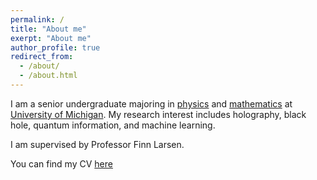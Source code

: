 ```yaml
---
permalink: /
title: "About me"
exerpt: "About me"
author_profile: true
redirect_from: 
  - /about/
  - /about.html
---
```

I am a senior undergraduate majoring in [physics](https://lsa.umich.edu/physics) and [mathematics](https://lsa.umich.edu/math) at [University of Michigan](https://umich.edu/). My research interest includes holography, black hole, quantum information, and machine learning.

I am supervised by Professor Finn Larsen.

You can find my CV [here](../files/Zhiquan_Lao_CV_April_24_spec.pdf)
